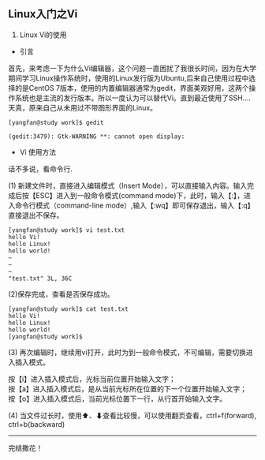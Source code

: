 ## Linux入门之Vi
    
1. Linux Vi的使用

- 引言

首先，来考虑一下为什么Vi编辑器，这个问题一直困扰了我很长时间，因为在大学期间学习Linux操作系统时，使用的Linux发行版为Ubuntu,后来自己使用过程中选择的是CentOS 7版本，使用的内置编辑器通常为gedit，界面美观好用，这两个操作系统也是主流的发行版本。所以一度认为可以替代Vi。直到最近使用了SSH....天真，原来自己从未用过不带图形界面的Linux。

```
[yangfan@study work]$ gedit

(gedit:3479): Gtk-WARNING **: cannot open display: 
```

- Vi 使用方法

话不多说，看命令行.

(1) 新建文件时，直接进入编辑模式（Insert Mode），可以直接输入内容。输入完成后按【ESC】进入到一般命令模式(command mode)下，此时，输入【:】，进入命令行模式（command-line mode）,输入【:wq】即可保存退出，输入【:q】直接退出不保存。
```
[yangfan@study work]$ vi test.txt
hello Vi!
hello Linux!
hello world!
~                                                       
~                                                      
~                                                            
"test.txt" 3L, 36C  
```
(2)保存完成，查看是否保存成功。
```
[yangfan@study work]$ cat test.txt 
hello Vi!
hello Linux!
hello world!
[yangfan@study work]$ 
```
(3) 再次编辑时，继续用vi打开，此时为到一般命令模式，不可编辑，需要切换进入插入模式。

按【i】进入插入模式后，光标当前位置开始输入文字；  
按【a】进入插入模式后，是从当前光标所在位置的下一个位置开始输入文字；  
按【o】进入插入模式后，当前光标位置下一行，从行首开始输入文字。


(4) 当文件过长时，使用⬆、⬇查看比较慢，可以使用翻页查看，ctrl+f(forward), ctrl+b(backward)

----
完结撒花！


